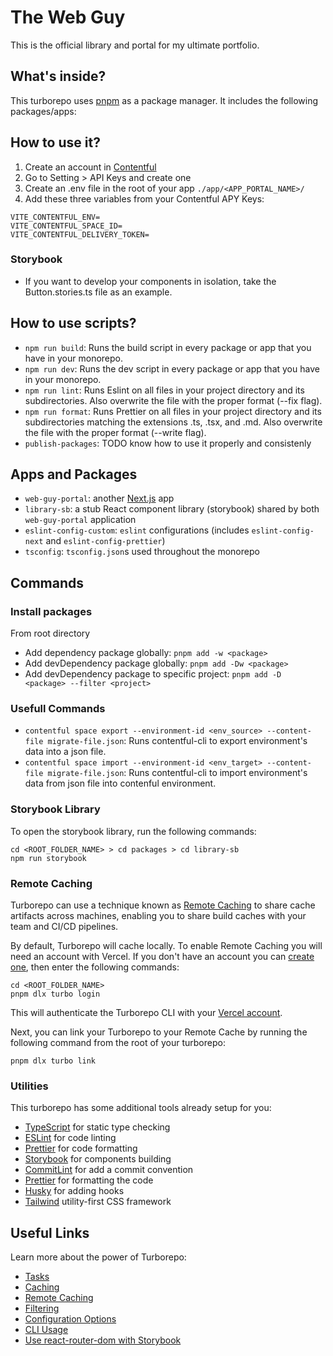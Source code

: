 # The Web Guy

This is the official library and portal for my ultimate portfolio.

## What's inside?

This turborepo uses [pnpm](https://pnpm.io) as a package manager. It includes the following packages/apps:

## How to use it?

1. Create an account in [Contentful](https://www.contentful.com/) 
2. Go to Setting > API Keys and create one
3. Create an .env file in the root of your app `./app/<APP_PORTAL_NAME>/`
4. Add these three variables from your Contentful APY Keys:
```
VITE_CONTENTFUL_ENV=
VITE_CONTENTFUL_SPACE_ID=
VITE_CONTENTFUL_DELIVERY_TOKEN=
```
### Storybook

- If you want to develop your components in isolation, take the Button.stories.ts file as an example.

## How to use scripts?

- `npm run build`: Runs the build script in every package or app that you have in your monorepo.
- `npm run dev`: Runs the dev script in every package or app that you have in your monorepo.
- `npm run lint`: Runs Eslint on all files in your project directory and its subdirectories. Also overwrite the file with the proper format (--fix flag).
- `npm run format`: Runs Prettier on all files in your project directory and its subdirectories matching the extensions .ts, .tsx, and .md. Also overwrite the file with the proper format (--write flag).
- `publish-packages`: TODO know how to use it properly and consistenly

## Apps and Packages

- `web-guy-portal`: another [Next.js](https://nextjs.org/) app
- `library-sb`: a stub React component library (storybook) shared by both `web-guy-portal` application
- `eslint-config-custom`: `eslint` configurations (includes `eslint-config-next` and `eslint-config-prettier`)
- `tsconfig`: `tsconfig.json`s used throughout the monorepo

## Commands
### Install packages

From root directory

- Add dependency package globally: `pnpm add -w <package>`
- Add devDependency package globally: `pnpm add -Dw <package>`
- Add devDependency package to specific project: `pnpm add -D <package> --filter <project>`

### Usefull Commands

- `contentful space export --environment-id <env_source> --content-file migrate-file.json`: Runs contentful-cli to export environment's data into a json file.
- `contentful space import --environment-id <env_target> --content-file migrate-file.json`: Runs contentful-cli to import environment's data from json file into contenful environment.

### Storybook Library

To open the storybook library, run the following commands:

```
cd <ROOT_FOLDER_NAME> > cd packages > cd library-sb
npm run storybook
```

### Remote Caching

Turborepo can use a technique known as [Remote Caching](https://turbo.build/repo/docs/core-concepts/remote-caching) to share cache artifacts across machines, enabling you to share build caches with your team and CI/CD pipelines.

By default, Turborepo will cache locally. To enable Remote Caching you will need an account with Vercel. If you don't have an account you can [create one](https://vercel.com/signup), then enter the following commands:

```
cd <ROOT_FOLDER_NAME>
pnpm dlx turbo login
```

This will authenticate the Turborepo CLI with your [Vercel account](https://vercel.com/docs/concepts/personal-accounts/overview).

Next, you can link your Turborepo to your Remote Cache by running the following command from the root of your turborepo:

```
pnpm dlx turbo link
```

### Utilities

This turborepo has some additional tools already setup for you:

- [TypeScript](https://www.typescriptlang.org/) for static type checking
- [ESLint](https://eslint.org/) for code linting
- [Prettier](https://prettier.io) for code formatting
- [Storybook](https://storybook.js.org/) for components building
- [CommitLint](https://commitlint.js.org/#/) for add a commit convention
- [Prettier](https://prettier.io/) for formatting the code
- [Husky](https://typicode.github.io/husky/#/) for adding hooks
- [Tailwind](https://tailwindcss.com/) utility-first CSS framework

## Useful Links

Learn more about the power of Turborepo:

- [Tasks](https://turbo.build/repo/docs/core-concepts/monorepos/running-tasks)
- [Caching](https://turbo.build/repo/docs/core-concepts/caching)
- [Remote Caching](https://turbo.build/repo/docs/core-concepts/remote-caching)
- [Filtering](https://turbo.build/repo/docs/core-concepts/monorepos/filtering)
- [Configuration Options](https://turbo.build/repo/docs/reference/configuration)
- [CLI Usage](https://turbo.build/repo/docs/reference/command-line-reference)
- [Use react-router-dom with Storybook](https://storybook.js.org/addons/storybook-addon-react-router-v6)
